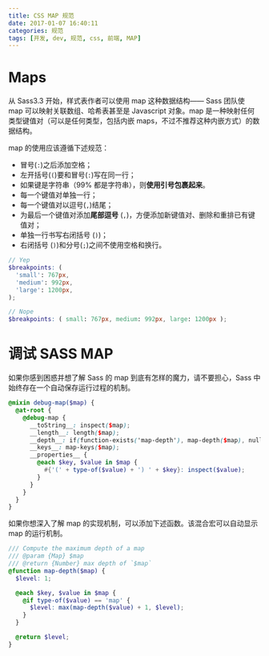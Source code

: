 ```yaml
---
title: CSS MAP 规范
date: 2017-01-07 16:40:11
categories: 规范
tags: [开发, dev, 规范, css, 前端, MAP]
---
```


# Maps

从 Sass3.3 开始，样式表作者可以使用 map 这种数据结构—— Sass 团队使 map 可以映射关联数组、哈希表甚至是 Javascript 对象。map 是一种映射任何类型键值对（可以是任何类型，包括内嵌 maps，不过不推荐这种内嵌方式）的数据结构。

map 的使用应该遵循下述规范：
- 冒号(`:`)之后添加空格；
- 左开括号(`(`)要和冒号(`:`)写在同一行；
- 如果键是字符串（99% 都是字符串），则**使用引号包裹起来**。
- 每一个键值对单独一行；
- 每一个键值对以逗号(`,`)结尾；
- 为最后一个键值对添加**尾部逗号** (`,`)，方便添加新键值对、删除和重排已有键值对；
- 单独一行书写右闭括号 (`)`)；
- 右闭括号 (`)`)和分号(`;`)之间不使用空格和换行。
```scss
// Yep
$breakpoints: (
  'small': 767px,
  'medium': 992px,
  'large': 1200px,
);

// Nope
$breakpoints: ( small: 767px, medium: 992px, large: 1200px );
```



# 调试 SASS MAP

如果你感到困惑并想了解 Sass 的 map 到底有怎样的魔力，请不要担心，Sass 中始终存在一个自动保存运行过程的机制。
```scss
@mixin debug-map($map) {
  @at-root {
    @debug-map {
      __toString__: inspect($map);
      __length__: length($map);
      __depth__: if(function-exists('map-depth'), map-depth($map), null);
      __keys__: map-keys($map);
      __properties__ {
        @each $key, $value in $map {
          #{'(' + type-of($value) + ') ' + $key}: inspect($value);
        }
      }
    }
  }
}
```
如果你想深入了解 map 的实现机制，可以添加下述函数。该混合宏可以自动显示 map 的运行机制。
```scss
/// Compute the maximum depth of a map
/// @param {Map} $map
/// @return {Number} max depth of `$map`
@function map-depth($map) {
  $level: 1;

  @each $key, $value in $map {
    @if type-of($value) == 'map' {
      $level: max(map-depth($value) + 1, $level);
    }
  }

  @return $level;
}
```
